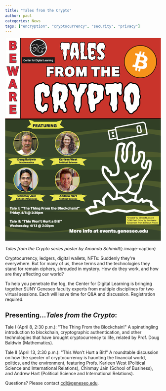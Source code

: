 ```yaml
---
title: "Tales from the Crypto"
author: paul
categories: News
tags: ["encryption", "cryptocurrency", "security", "privacy"]
---
```

![Tales from the Crypto series poster](/images/tales-from-the-crypto.png)

*Tales from the Crypto series poster by Amanda Schmidt*{:.image-caption}

<span class="drop">C</span>ryptocurrency, ledgers, digital wallets, NFTs: Suddenly they're everywhere. But for many of us, these terms and the technologies they stand for remain ciphers, shrouded in mystery. How do they work, and how are they affecting our world?

To help you penetrate the fog, the Center for Digital Learning is bringing together SUNY Geneseo faculty experts from multiple disciplines for two virtual sessions. Each will leave time for Q&A and discussion. Registration required.

<!--more-->

## Presenting&hellip;*Tales from the Crypto*:

Tale I (April 8, 2:30 p.m.): "The Thing From the Blockchain!" A spinetingling introduction to blockchain, cryptographic authentication, and other technologies that have brought cryptocurrency to life, related by Prof. Doug Baldwin (Mathematics).

Tale II (April 13, 2:30 p.m.): "This Won’t Hurt a Bit!" A roundtable discussion on how the specter of cryptocurrency is haunting the financial world, politics, and the environment, featuring Profs. Karleen West (Political Science and International Relations), Chinmay Jain (School of Business), and Andrew Hart (Political Science and International Relations).

Questions? Please contact [cdl@geneseo.edu](mailto:cdl@geneseo.edu).
